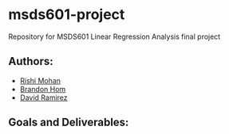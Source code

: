# msds601-project
Repository for MSDS601 Linear Regression Analysis final project

## Authors:

* [Rishi Mohan](https://github.com/rishimo)
* [Brandon Hom](https://github.com/bwhom2000)
* [David Ramirez](https://github.com/DAVIDRE1)

## Goals and Deliverables:

